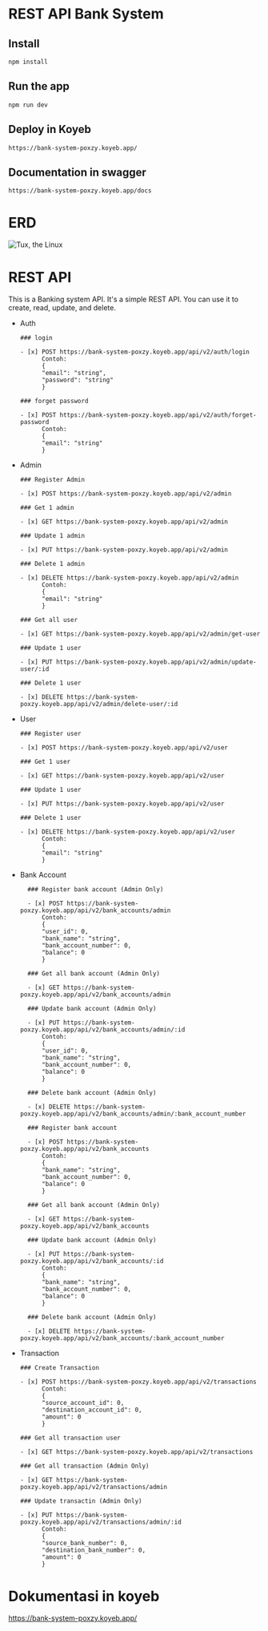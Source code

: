 # REST API Bank System

## Install

    npm install

## Run the app

    npm run dev

## Deploy in Koyeb

    https://bank-system-poxzy.koyeb.app/

## Documentation in swagger

    https://bank-system-poxzy.koyeb.app/docs

# ERD

![Tux, the Linux](/ERD.png)

# REST API

This is a Banking system API. It's a simple REST API. You can use it to create, read, update, and delete.

- Auth

      ### login

      - [x] POST https://bank-system-poxzy.koyeb.app/api/v2/auth/login
            Contoh:
            {
            "email": "string",
            "password": "string"
            }

      ### forget password

      - [x] POST https://bank-system-poxzy.koyeb.app/api/v2/auth/forget-password
            Contoh:
            {
            "email": "string"
            }

- Admin

      ### Register Admin

      - [x] POST https://bank-system-poxzy.koyeb.app/api/v2/admin

      ### Get 1 admin

      - [x] GET https://bank-system-poxzy.koyeb.app/api/v2/admin

      ### Update 1 admin

      - [x] PUT https://bank-system-poxzy.koyeb.app/api/v2/admin

      ### Delete 1 admin

      - [x] DELETE https://bank-system-poxzy.koyeb.app/api/v2/admin
            Contoh:
            {
            "email": "string"
            }

      ### Get all user

      - [x] GET https://bank-system-poxzy.koyeb.app/api/v2/admin/get-user

      ### Update 1 user

      - [x] PUT https://bank-system-poxzy.koyeb.app/api/v2/admin/update-user/:id

      ### Delete 1 user

      - [x] DELETE https://bank-system-poxzy.koyeb.app/api/v2/admin/delete-user/:id

- User

      ### Register user

      - [x] POST https://bank-system-poxzy.koyeb.app/api/v2/user

      ### Get 1 user

      - [x] GET https://bank-system-poxzy.koyeb.app/api/v2/user

      ### Update 1 user

      - [x] PUT https://bank-system-poxzy.koyeb.app/api/v2/user

      ### Delete 1 user

      - [x] DELETE https://bank-system-poxzy.koyeb.app/api/v2/user
            Contoh:
            {
            "email": "string"
            }

- Bank Account

        ### Register bank account (Admin Only)

        - [x] POST https://bank-system-poxzy.koyeb.app/api/v2/bank_accounts/admin
            Contoh:
            {
            "user_id": 0,
            "bank_name": "string",
            "bank_account_number": 0,
            "balance": 0
            }

        ### Get all bank account (Admin Only)

        - [x] GET https://bank-system-poxzy.koyeb.app/api/v2/bank_accounts/admin

        ### Update bank account (Admin Only)

        - [x] PUT https://bank-system-poxzy.koyeb.app/api/v2/bank_accounts/admin/:id
            Contoh:
            {
            "user_id": 0,
            "bank_name": "string",
            "bank_account_number": 0,
            "balance": 0
            }

        ### Delete bank account (Admin Only)

        - [x] DELETE https://bank-system-poxzy.koyeb.app/api/v2/bank_accounts/admin/:bank_account_number

        ### Register bank account

        - [x] POST https://bank-system-poxzy.koyeb.app/api/v2/bank_accounts
            Contoh:
            {
            "bank_name": "string",
            "bank_account_number": 0,
            "balance": 0
            }

        ### Get all bank account (Admin Only)

        - [x] GET https://bank-system-poxzy.koyeb.app/api/v2/bank_accounts

        ### Update bank account (Admin Only)

        - [x] PUT https://bank-system-poxzy.koyeb.app/api/v2/bank_accounts/:id
            Contoh:
            {
            "bank_name": "string",
            "bank_account_number": 0,
            "balance": 0
            }

        ### Delete bank account (Admin Only)

        - [x] DELETE https://bank-system-poxzy.koyeb.app/api/v2/bank_accounts/:bank_account_number

- Transaction

      ### Create Transaction

      - [x] POST https://bank-system-poxzy.koyeb.app/api/v2/transactions
            Contoh:
            {
            "source_account_id": 0,
            "destination_account_id": 0,
            "amount": 0
            }

      ### Get all transaction user

      - [x] GET https://bank-system-poxzy.koyeb.app/api/v2/transactions

      ### Get all transaction (Admin Only)

      - [x] GET https://bank-system-poxzy.koyeb.app/api/v2/transactions/admin

      ### Update transactin (Admin Only)

      - [x] PUT https://bank-system-poxzy.koyeb.app/api/v2/transactions/admin/:id
            Contoh:
            {
            "source_bank_number": 0,
            "destination_bank_number": 0,
            "amount": 0
            }

# Dokumentasi in koyeb

https://bank-system-poxzy.koyeb.app/
